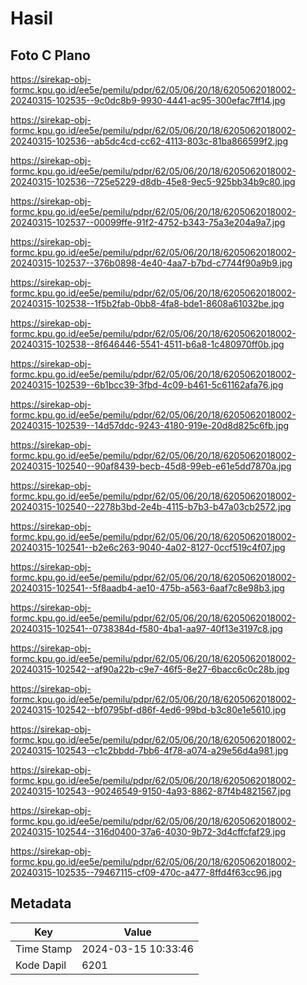# Hasil

## Foto C Plano

https://sirekap-obj-formc.kpu.go.id/ee5e/pemilu/pdpr/62/05/06/20/18/6205062018002-20240315-102535--9c0dc8b9-9930-4441-ac95-300efac7ff14.jpg

https://sirekap-obj-formc.kpu.go.id/ee5e/pemilu/pdpr/62/05/06/20/18/6205062018002-20240315-102536--ab5dc4cd-cc62-4113-803c-81ba866599f2.jpg

https://sirekap-obj-formc.kpu.go.id/ee5e/pemilu/pdpr/62/05/06/20/18/6205062018002-20240315-102536--725e5229-d8db-45e8-9ec5-925bb34b9c80.jpg

https://sirekap-obj-formc.kpu.go.id/ee5e/pemilu/pdpr/62/05/06/20/18/6205062018002-20240315-102537--00099ffe-91f2-4752-b343-75a3e204a9a7.jpg

https://sirekap-obj-formc.kpu.go.id/ee5e/pemilu/pdpr/62/05/06/20/18/6205062018002-20240315-102537--376b0898-4e40-4aa7-b7bd-c7744f90a9b9.jpg

https://sirekap-obj-formc.kpu.go.id/ee5e/pemilu/pdpr/62/05/06/20/18/6205062018002-20240315-102538--1f5b2fab-0bb8-4fa8-bde1-8608a61032be.jpg

https://sirekap-obj-formc.kpu.go.id/ee5e/pemilu/pdpr/62/05/06/20/18/6205062018002-20240315-102538--8f646446-5541-4511-b6a8-1c480970ff0b.jpg

https://sirekap-obj-formc.kpu.go.id/ee5e/pemilu/pdpr/62/05/06/20/18/6205062018002-20240315-102539--6b1bcc39-3fbd-4c09-b461-5c61162afa76.jpg

https://sirekap-obj-formc.kpu.go.id/ee5e/pemilu/pdpr/62/05/06/20/18/6205062018002-20240315-102539--14d57ddc-9243-4180-919e-20d8d825c6fb.jpg

https://sirekap-obj-formc.kpu.go.id/ee5e/pemilu/pdpr/62/05/06/20/18/6205062018002-20240315-102540--90af8439-becb-45d8-99eb-e61e5dd7870a.jpg

https://sirekap-obj-formc.kpu.go.id/ee5e/pemilu/pdpr/62/05/06/20/18/6205062018002-20240315-102540--2278b3bd-2e4b-4115-b7b3-b47a03cb2572.jpg

https://sirekap-obj-formc.kpu.go.id/ee5e/pemilu/pdpr/62/05/06/20/18/6205062018002-20240315-102541--b2e6c263-9040-4a02-8127-0ccf519c4f07.jpg

https://sirekap-obj-formc.kpu.go.id/ee5e/pemilu/pdpr/62/05/06/20/18/6205062018002-20240315-102541--5f8aadb4-ae10-475b-a563-6aaf7c8e98b3.jpg

https://sirekap-obj-formc.kpu.go.id/ee5e/pemilu/pdpr/62/05/06/20/18/6205062018002-20240315-102541--0738384d-f580-4ba1-aa97-40f13e3197c8.jpg

https://sirekap-obj-formc.kpu.go.id/ee5e/pemilu/pdpr/62/05/06/20/18/6205062018002-20240315-102542--af90a22b-c9e7-46f5-8e27-6bacc6c0c28b.jpg

https://sirekap-obj-formc.kpu.go.id/ee5e/pemilu/pdpr/62/05/06/20/18/6205062018002-20240315-102542--bf0795bf-d86f-4ed6-99bd-b3c80e1e5610.jpg

https://sirekap-obj-formc.kpu.go.id/ee5e/pemilu/pdpr/62/05/06/20/18/6205062018002-20240315-102543--c1c2bbdd-7bb6-4f78-a074-a29e56d4a981.jpg

https://sirekap-obj-formc.kpu.go.id/ee5e/pemilu/pdpr/62/05/06/20/18/6205062018002-20240315-102543--90246549-9150-4a93-8862-87f4b4821567.jpg

https://sirekap-obj-formc.kpu.go.id/ee5e/pemilu/pdpr/62/05/06/20/18/6205062018002-20240315-102544--316d0400-37a6-4030-9b72-3d4cffcfaf29.jpg

https://sirekap-obj-formc.kpu.go.id/ee5e/pemilu/pdpr/62/05/06/20/18/6205062018002-20240315-102535--79467115-cf09-470c-a477-8ffd4f63cc96.jpg


## Metadata

| Key        | Value               |
| ---------- | ------------------- |
| Time Stamp | 2024-03-15 10:33:46 |
| Kode Dapil | 6201                |



